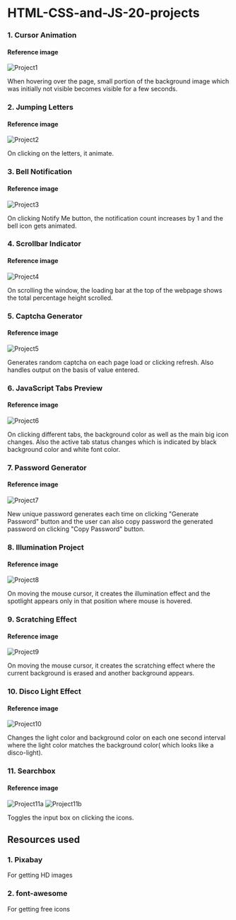 # HTML-CSS-and-JS-20-projects

### 1. Cursor Animation

#### Reference image

![Project1](./assets/Project1.png)

When hovering over the page, small portion of the background image which was initially not visible becomes visible for a few seconds.

### 2. Jumping Letters

#### Reference image

![Project2](./assets/Project2.png)

On clicking on the letters, it animate.

### 3. Bell Notification

#### Reference image

![Project3](./assets/Project3.png)

On clicking Notify Me button, the notification count increases by 1 and the bell icon gets animated.

### 4. Scrollbar Indicator

#### Reference image

![Project4](./assets/Project4.png)

On scrolling the window, the loading bar at the top of the webpage shows the total percentage height scrolled.

### 5. Captcha Generator

#### Reference image

![Project5](./assets/Project5.png)

Generates random captcha on each page load or clicking refresh. Also handles output on the basis of value entered.

### 6. JavaScript Tabs Preview

#### Reference image

![Project6](./assets/Project6.png)

On clicking different tabs, the background color as well as the main big icon changes. Also the active tab status changes which is indicated by black background color and white font color.

### 7. Password Generator

#### Reference image

![Project7](./assets/Project7.png)

New unique password generates each time on clicking "Generate Password" button and the user can also copy password the generated password on clicking "Copy Password" button.

### 8. Illumination Project

#### Reference image

![Project8](./assets/Project8.png)

On moving the mouse cursor, it creates the illumination effect and the spotlight appears only in that position where mouse is hovered.

### 9. Scratching Effect

#### Reference image

![Project9](./assets/Project9.png)

On moving the mouse cursor, it creates the scratching effect where the current background is erased and another background appears.

### 10. Disco Light Effect

#### Reference image

![Project10](./assets/Project10.png)

Changes the light color and background color on each one second interval where the light color matches the background color( which looks like a disco-light).

### 11. Searchbox

#### Reference image

![Project11a](./assets/Project11a.png)
![Project11b](./assets/Project11b.png)

Toggles the input box on clicking the icons.

## Resources used

### 1. Pixabay

For getting HD images

### 2. font-awesome

For getting free icons